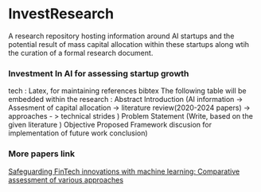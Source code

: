 # InvestResearch
A research repository hosting information around AI startups and the potential result of mass capital allocation within these startups along wtih the curation of a formal research document.

### Investment In AI for assessing startup growth

tech : Latex, for maintaining references bibtex
The following table will be embedded within the research : Abstract Introduction (AI information -> Assesment of capital allocation -> literature review(2020-2024 papers) -> approaches - > technical strides ) Problem Statement (Write, based on the given literature ) Objective Proposed Framework discusion for implementation of future work conclusion)


### More papers link
[Safeguarding FinTech innovations with machine learning: Comparative assessment of various approaches](https://www.sciencedirect.com/science/article/abs/pii/S0275531923001356)
